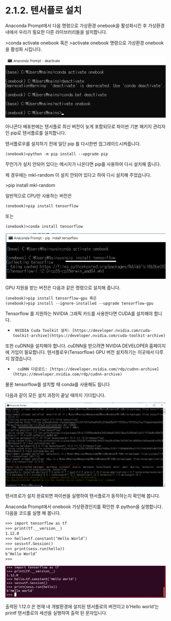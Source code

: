 # 2.1.2. 	텐서플로 설치


  
Anaconda Prompt에서 다음 명령으로 가상환경 onebook을 활성화시킨 후 가상환경내에서 우리가 필요한 다른 라이브러리들을 설치합니다. 

&gt;conda activate onebook   혹은   &gt;activate onebook  명령으로 가상환경 onebook을 활성화 시킵니다.

![](../../.gitbook/assets/212-1.png)

아나콘다 배포판에는 텐서플로 최신 버전이 늦게 포함되므로 파이썬 기본 패키지 관리자인 pip로 텐서플로를 설치합니다.

텐서플로우를 설치하기 전에 일단 pip 를 다시한번 업그레이드시켜줍니다.

```text
(onebook)>python -m pip install --upgrade pip
```

무언가가 설치 안되어 있다는 메시지가 나온다면 pip를 사용하여 다시 설치해 줍니다.

제 경우에는 mkl-random 이 설치 안되어 있다고 하여 다시 설치해 주었습니다.

&gt;pip install mkl-random

일반적으로 CPU만 사용하는 버전은

```text
(onebook)>pip install tensorflow
```

또는

```text
(onebook)>conda install tensorflow
```

![](../../.gitbook/assets/212-2.png)

GPU 지원을 받는 버전은 다음과 같은 명령으로 설치해 줍니다.

```text
(onebook)>pip install tensorflow-gpu 혹은 
(onebook)>pip install --ignore-installed --upgrade tensorflow-gpu
```

Tensorflow 를 지원하는 NVIDIA 그래픽 카드를 사용한다면 CUDA를 설치해야 합니다.

-      NVIDIA Cuda Toolkit 설치: [https://developer.nvidia.com/cuda-toolkit-archive](https://developer.nvidia.com/cuda-toolkit-archive)

또한 cuDNN을 설치해야 합니다. cuDNN을 받으려면 NVIDIA DEVELOPER 홈페이지에 가입이 필요합니다. 텐서플로우\(Tensorflow\) GPU 버전 설치하기는 이곳에서 다루지 않겠습니다.

-       cuDNN 다운로드: [https://developer.nvidia.com/rdp/cudnn-archive](https://developer.nvidia.com/rdp/cudnn-archive) 

물론 tensorflow를 설치할 때 conda를 사용해도 됩니다

다음과 같이 모든 설치 과정이 끝날 때까지 기다립니다.

![](../../.gitbook/assets/212-3.png)

텐서프로가 설치 완료되면 파이썬을 실행하여 텐서플로가 동작하는지 확인해 봅니다.

Anaconda Prompt에서 onebook 가상환경인지를 확인한 후 python을 실행합니다.  다음을 코드를 실행 해 봅니다.

```text
>>> import tensorflow as tf
>>> print(tf.__version__)
1.12.0
>>> hello=tf.constant(‘Hello World’)
>>> sess=tf.Session()
>>> print(sess.run(hello))
b’Hello World’
>>>
```

![](../../.gitbook/assets/212-4.png)

출력된 1.12.0 은 현재 내 개발환경에 설치된 텐서플로의 버전이고 b’Hello world’는 printf 텐서플로의 세션을 실행하여 출력 된 문자입니다.

